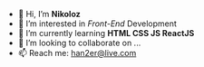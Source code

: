 - 👋 Hi, I’m **Nikoloz**
- 👀 I’m interested in _Front-End_ Development
- 🌱 I’m currently learning **HTML CSS JS ReactJS**
- 💞️ I’m looking to collaborate on ...
- 📫 Reach me: han2er@live.com

<!---
Han2er/Han2er is a ✨ special ✨ repository because its `README.md` (this file) appears on your GitHub profile.
You can click the Preview link to take a look at your changes.
--->
